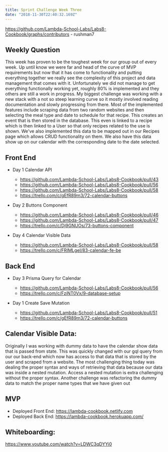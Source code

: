 ```yaml
---
title: Sprint Challenge Week Three
date: "2018-11-30T22:40:32.169Z"
---
```

https://github.com/Lambda-School-Labs/Labs8-Cookbook/graphs/contributors - rushman7

## Weekly Question

This week has proven to be the toughest week for our group out of every week.
Up until know we were far and head of the curve of MVP requirements but now 
that it has come to functionality and putting everything together we really 
see the complexity of this project and data management that comes with it.
Unfortunately we did not manage to get everything functionally working yet,
roughly 80% is implemented and they others are still a work in progress. My
biggest challenge was working with a new stack with a not so steep learning
curve so it mostly involved reading documentation and slowly progressing from
there. Most of the implemented features include scraping data from two random
websites and then selecting the meal type and date to schedule for that recipe.
This creates an event that is then stored in the database. This even is linked
to a recipe which is then linked to a User so that only recipes related to the
use is shown. We've also implemented this data to be mapped out in our Recipes 
page which allows CRUD functionality on them. We also have this data show up
on our calendar with the corresponding date to the date selected. 

## Front End

* Day 1 Calendar API
  * https://github.com/Lambda-School-Labs/Labs8-Cookbook/pull/43
  * https://github.com/Lambda-School-Labs/Labs8-Cookbook/pull/56
  * https://github.com/Lambda-School-Labs/Labs8-Cookbook/pull/58
  * https://trello.com/c/gEfR89m3/72-calendar-buttons

* Day 2 Buttons Component
  * https://github.com/Lambda-School-Labs/Labs8-Cookbook/pull/46
  * https://github.com/Lambda-School-Labs/Labs8-Cookbook/pull/47
  * https://trello.com/c/Dj9GNUOs/73-buttons-component

* Day 4 Calendar Visible Data
  * https://github.com/Lambda-School-Labs/Labs8-Cookbook/pull/58
  * https://trello.com/c/FRIMLgeI/83-calendar-fe-be

## Back End

* Day 3 Prisma Query for Calendar
  * https://github.com/Lambda-School-Labs/Labs8-Cookbook/pull/56
  * https://trello.com/c/FziNT0Vx/9-database-setup

* Day 1 Create Save Mutation
  * https://github.com/Lambda-School-Labs/Labs8-Cookbook/pull/51
  * https://trello.com/c/gEfR89m3/72-calendar-buttons


## Calendar Visible Data:

Originally I was working with dummy data to have the calendar show data that
is passed from state. This was quickly changed with our gql query from our 
our back-end which now has access to that data that is stored by the user and
scraped from a website. The most challenging thing today was dealing the proper
syntax and ways of retrieving that data because our data was inside a nested
mutation. Access a nested mutation is extra challenging without the proper syntax.
Another challenge was refactoring the dummy data to match the proper name types
that we have given out 

## MVP 

* Deployed Front End: https://lambda-cookbook.netlify.com
* Deployed Back End: https://lambda-cookbook.herokuapp.com/

## Whiteboarding:

https://www.youtube.com/watch?v=LDWC3qDYYi0
